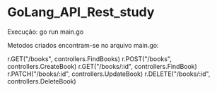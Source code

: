 # GoLang_API_Rest_study

Execução: go run main.go


Metodos criados encontram-se no arquivo main.go:

r.GET("/books", controllers.FindBooks)
r.POST("/books", controllers.CreateBook)
r.GET("/books/:id", controllers.FindBook)
r.PATCH("/books/:id", controllers.UpdateBook)
r.DELETE("/books/:id", controllers.DeleteBook)
